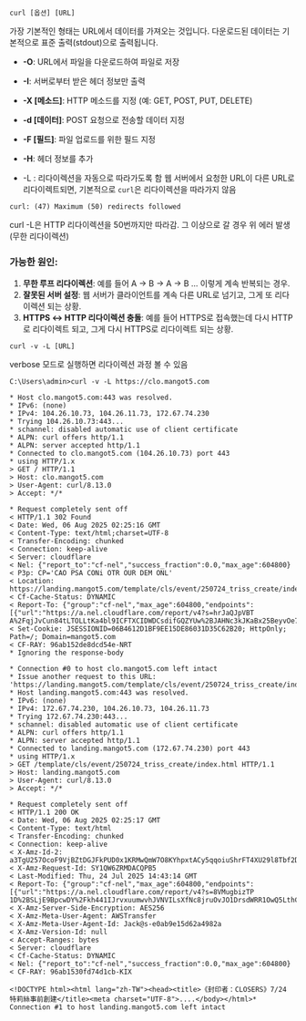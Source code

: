 ```
curl [옵션] [URL]
```

가장 기본적인 형태는 URL에서 데이터를 가져오는 것입니다. 다운로드된 데이터는 기본적으로 표준 출력(stdout)으로 출력됩니다.


- **-O**: URL에서 파일을 다운로드하여 파일로 저장
- **-I**: 서버로부터 받은 헤더 정보만 출력
- **-X [메소드]**: HTTP 메소드를 지정 (예: GET, POST, PUT, DELETE)
- **-d [데이터]**: POST 요청으로 전송할 데이터 지정
- **-F [필드]**: 파일 업로드를 위한 필드 지정
- **-H**: 헤더 정보를 추가

- -L : 리다이렉션을 자동으로 따라가도록 함
웹 서버에서 요청한 URL이 다른 URL로 리다이렉트되면, 기본적으로 `curl`은 리다이렉션을 따라가지 않음

```
curl: (47) Maximum (50) redirects followed
```

curl -L은 HTTP 리다이렉션을 50번까지만 따라감. 그 이상으로 갈 경우 위 에러 발생 (무한 리다이렉션)

### 가능한 원인:

1. **무한 루프 리다이렉션**: 예를 들어 A → B → A → B ... 이렇게 계속 반복되는 경우.
2. **잘못된 서버 설정**: 웹 서버가 클라이언트를 계속 다른 URL로 넘기고, 그게 또 리다이렉션 되는 상황.
3. **HTTPS ↔ HTTP 리다이렉션 충돌**: 예를 들어 HTTPS로 접속했는데 다시 HTTP로 리다이렉트 되고, 그게 다시 HTTPS로 리다이렉트 되는 상황.

```
curl -v -L [URL]
```
verbose 모드로 실행하면 리다이렉션 과정 볼 수 있음

```
C:\Users\admin>curl -v -L https://clo.mangot5.com  

* Host clo.mangot5.com:443 was resolved.  
* IPv6: (none)  
* IPv4: 104.26.10.73, 104.26.11.73, 172.67.74.230  
* Trying 104.26.10.73:443...  
* schannel: disabled automatic use of client certificate  
* ALPN: curl offers http/1.1  
* ALPN: server accepted http/1.1  
* Connected to clo.mangot5.com (104.26.10.73) port 443  
* using HTTP/1.x  
> GET / HTTP/1.1
> Host: clo.mangot5.com  
> User-Agent: curl/8.13.0  
> Accept: */*  
  
* Request completely sent off  
< HTTP/1.1 302 Found  
< Date: Wed, 06 Aug 2025 02:25:16 GMT  
< Content-Type: text/html;charset=UTF-8  
< Transfer-Encoding: chunked  
< Connection: keep-alive  
< Server: cloudflare  
< Nel: {"report_to":"cf-nel","success_fraction":0.0,"max_age":604800}  
< P3p: CP='CAO PSA CONi OTR OUR DEM ONL'  
< Location: https://landing.mangot5.com/template/cls/event/250724_triss_create/index.html  
< Cf-Cache-Status: DYNAMIC  
< Report-To: {"group":"cf-nel","max_age":604800,"endpoints":[{"url":"https://a.nel.cloudflare.com/report/v4?s=hrJaQJpVBT  
A%2FqjJvCun84tLTOLLtKa4bl9ICFTXCIDWDCsdifGQZYUw%2BJAHNc3kJKaBx25BeyvOe7RXNv%2BPaUr%2FuWprBZQ6TBTjoq8W0"}]}  
< Set-Cookie: JSESSIONID=06B4612D1BF9EE15DE86031D35C62B20; HttpOnly; Path=/; Domain=mangot5.com  
< CF-RAY: 96ab152de8dcd54e-NRT  
* Ignoring the response-body  
  
* Connection #0 to host clo.mangot5.com left intact  
* Issue another request to this URL: 'https://landing.mangot5.com/template/cls/event/250724_triss_create/index.html'  
* Host landing.mangot5.com:443 was resolved.  
* IPv6: (none)  
* IPv4: 172.67.74.230, 104.26.10.73, 104.26.11.73  
* Trying 172.67.74.230:443...  
* schannel: disabled automatic use of client certificate  
* ALPN: curl offers http/1.1  
* ALPN: server accepted http/1.1  
* Connected to landing.mangot5.com (172.67.74.230) port 443  
* using HTTP/1.x  
> GET /template/cls/event/250724_triss_create/index.html HTTP/1.1  
> Host: landing.mangot5.com  
> User-Agent: curl/8.13.0  
> Accept: */*  
  
* Request completely sent off  
< HTTP/1.1 200 OK  
< Date: Wed, 06 Aug 2025 02:25:17 GMT  
< Content-Type: text/html  
< Transfer-Encoding: chunked  
< Connection: keep-alive  
< X-Amz-Id-2: a3TgU257OcoF9VjBZtDGJFkPUD0x1KRMwQmW7O8KYhpxtACy5qqoiuShrFT4XU29l8Tbf2DHg0g3IMm2xj0/UA==  
< X-Amz-Request-Id: SY1QW6ZRMDACQPB5  
< Last-Modified: Thu, 24 Jul 2025 14:43:14 GMT  
< Report-To: {"group":"cf-nel","max_age":604800,"endpoints":[{"url":"https://a.nel.cloudflare.com/report/v4?s=8VMugbizTP  
1D%2BSLjE9BpcwDY%2Fkh441IJrvxuumwvhJVNVILsXfNc8jruOvJO1DrsdWRR1OwQ5LthCue9jPLRpnp29coF3illZxxUVvHN2m73Yw%3D%3D"}]}  
< X-Amz-Server-Side-Encryption: AES256  
< X-Amz-Meta-User-Agent: AWSTransfer  
< X-Amz-Meta-User-Agent-Id: Jack@s-e0ab9e15d62a4982a  
< X-Amz-Version-Id: null  
< Accept-Ranges: bytes  
< Server: cloudflare  
< Cf-Cache-Status: DYNAMIC  
< Nel: {"report_to":"cf-nel","success_fraction":0.0,"max_age":604800}  
< CF-RAY: 96ab1530fd74d1cb-KIX  
  
<!DOCTYPE html><html lang="zh-TW"><head><title>《封印者：CLOSERS》7/24 特莉絲事前創建</title><meta charset="UTF-8">....</body></html>* Connection #1 to host landing.mangot5.com left intact
```

